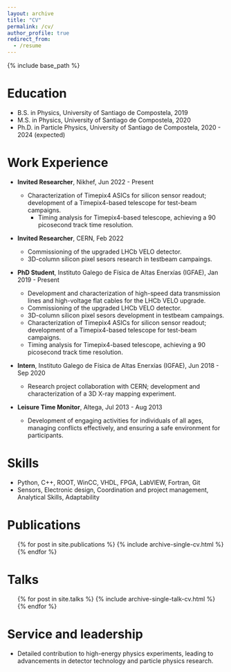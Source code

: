 ```yaml
---
layout: archive
title: "CV"
permalink: /cv/
author_profile: true
redirect_from:
  - /resume
---
```


{% include base_path %}

Education
======
* B.S. in Physics, University of Santiago de Compostela, 2019
* M.S. in Physics, University of Santiago de Compostela, 2020
* Ph.D. in Particle Physics, University of Santiago de Compostela, 2020 - 2024 (expected)

Work Experience
======
* **Invited Researcher**, Nikhef, Jun 2022 - Present
  * Characterization of Timepix4 ASICs for silicon sensor readout; development of a Timepix4-based telescope for test-beam campaigns.
    * Timing analysis for Timepix4-based telescope, achieving a 90 picosecond track time resolution.

* **Invited Researcher**, CERN, Feb 2022
  * Commissioning of the upgraded LHCb VELO detector.
  * 3D-column silicon pixel sesors research in testbeam campaings. 

* **PhD Student**, Instituto Galego de Física de Altas Enerxías (IGFAE), Jan 2019 - Present
  * Development and characterization of high-speed data transmission lines and high-voltage flat cables for the LHCb VELO upgrade.
  * Commissioning of the upgraded LHCb VELO detector.
  * 3D-column silicon pixel sesors development in testbeam campaings.
  * Characterization of Timepix4 ASICs for silicon sensor readout; development of a Timepix4-based telescope for test-beam campaigns.
  * Timing analysis for Timepix4-based telescope, achieving a 90 picosecond track time resolution.

* **Intern**, Instituto Galego de Física de Altas Enerxías (IGFAE), Jun 2018 - Sep  2020
  * Research project collaboration with CERN; development and characterization of a 3D X-ray mapping experiment.

* **Leisure Time Monitor**, Altega, Jul 2013 - Aug 2013
  * Development of engaging activities for individuals of all ages, managing conflicts effectively, and ensuring a safe environment for participants.

Skills
======
* Python, C++, ROOT, WinCC, VHDL, FPGA, LabVIEW, Fortran, Git
* Sensors,  Electronic design, Coordination and project management, Analytical Skills, Adaptability

Publications
======
  <ul>{% for post in site.publications %}
    {% include archive-single-cv.html %}
  {% endfor %}</ul>
  
Talks
======
  <ul>{% for post in site.talks %}
    {% include archive-single-talk-cv.html %}
  {% endfor %}</ul>
  
Service and leadership
======
* Detailed contribution to high-energy physics experiments, leading to advancements in detector technology and particle physics research.
